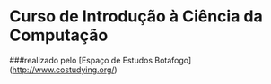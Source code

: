 # Curso de Introdução à Ciência da Computação
###realizado pelo [Espaço de Estudos Botafogo] (http://www.costudying.org/)
